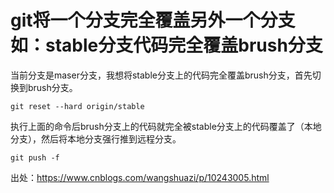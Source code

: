 # git将一个分支完全覆盖另外一个分支如：stable分支代码完全覆盖brush分支

当前分支是maser分支，我想将stable分支上的代码完全覆盖brush分支，首先切换到brush分支。

`git reset --hard origin/stable`

执行上面的命令后brush分支上的代码就完全被stable分支上的代码覆盖了（本地分支），然后将本地分支强行推到远程分支。

`git push -f`

出处：https://www.cnblogs.com/wangshuazi/p/10243005.html